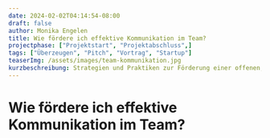 ```yaml
---
date: 2024-02-02T04:14:54-08:00
draft: false
author: Monika Engelen
title: Wie fördere ich effektive Kommunikation im Team?
projectphase: ["Projektstart", "Projektabschluss",]
tags: ["Überzeugen", "Pitch", "Vortrag", "Startup"]
teaserImg: /assets/images/team-kommunikation.jpg
kurzbeschreibung: Strategien und Praktiken zur Förderung einer offenen, klaren und effektiven Kommunikation innerhalb eines Teams, einschließlich regelmäßiger Meetings, klarer Kommunikationskanäle und Konfliktlösungstechniken.
---
```


# Wie fördere ich effektive Kommunikation im Team? 


